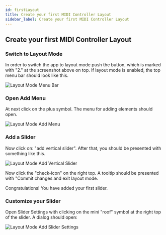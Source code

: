 ```yaml
---
id: firstLayout
title: Create your first MIDI Controller Layout
sidebar_label: Create your first MIDI Controller Layout
---
```


## Create your first MIDI Controller Layout

### Switch to Layout Mode
In order to switch the app to layout mode push the button, which is marked with "2." at the screenshot above on top. If layout mode is enabled, the top menu bar should look like this.

![Layout Mode Menu Bar](/midi-bricks-mono/img/layout-mode.png)

### Open Add Menu
At next click on the plus symbol. The menu for adding elements should open.

![Layout Mode Add Menu](/midi-bricks-mono/img/layout-mode-add-menu.png)


### Add a Slider
Now click on: "add vertical slider". After that, you should be presented with something like this.

![Layout Mode Add Vertical Slider](/midi-bricks-mono/img/layout-mode-slider-added.png)

Now click the "check-icon" on the right top. A tooltip should be presented with "Commit changes and exit layout mode. 


Congratulations! You have added your first slider.

### Customize your Slider

Open Slider Settings with clicking on the mini "roof" symbol at the right top of the slider. A dialog should open:

![Layout Mode Add Slider Settings](/midi-bricks-mono/img/slider-settings.png)